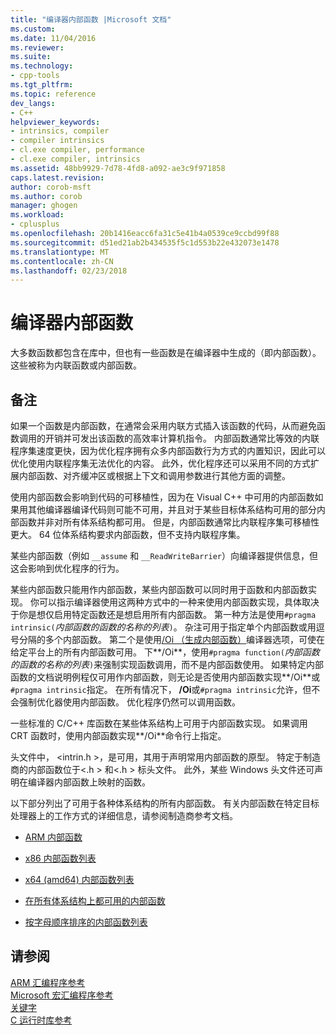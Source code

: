 ```yaml
---
title: "编译器内部函数 |Microsoft 文档"
ms.custom: 
ms.date: 11/04/2016
ms.reviewer: 
ms.suite: 
ms.technology:
- cpp-tools
ms.tgt_pltfrm: 
ms.topic: reference
dev_langs:
- C++
helpviewer_keywords:
- intrinsics, compiler
- compiler intrinsics
- cl.exe compiler, performance
- cl.exe compiler, intrinsics
ms.assetid: 48bb9929-7d78-4fd8-a092-ae3c9f971858
caps.latest.revision: 
author: corob-msft
ms.author: corob
manager: ghogen
ms.workload:
- cplusplus
ms.openlocfilehash: 20b1416eacc6fa31c5e41b4a0539ce9ccbd99f88
ms.sourcegitcommit: d51ed21ab2b434535f5c1d553b22e432073e1478
ms.translationtype: MT
ms.contentlocale: zh-CN
ms.lasthandoff: 02/23/2018
---
```

# <a name="compiler-intrinsics"></a>编译器内部函数
大多数函数都包含在库中，但也有一些函数是在编译器中生成的（即内部函数）。 这些被称为内联函数或内部函数。  
  
## <a name="remarks"></a>备注  
 如果一个函数是内部函数，在通常会采用内联方式插入该函数的代码，从而避免函数调用的开销并可发出该函数的高效率计算机指令。 内部函数通常比等效的内联程序集速度更快，因为优化程序拥有众多内部函数行为方式的内置知识，因此可以优化使用内联程序集无法优化的内容。 此外，优化程序还可以采用不同的方式扩展内部函数、对齐缓冲区或根据上下文和调用参数进行其他方面的调整。  
  
 使用内部函数会影响到代码的可移植性，因为在 Visual C++ 中可用的内部函数如果用其他编译器编译代码则可能不可用，并且对于某些目标体系结构可用的部分内部函数并非对所有体系结构都可用。 但是，内部函数通常比内联程序集可移植性更大。 64 位体系结构要求内部函数，但不支持内联程序集。  
  
 某些内部函数（例如 `__assume` 和 `__ReadWriteBarrier`）向编译器提供信息，但这会影响到优化程序的行为。  
  
 某些内部函数只能用作内部函数，某些内部函数可以同时用于函数和内部函数实现。 你可以指示编译器使用这两种方式中的一种来使用内部函数实现，具体取决于你是想仅启用特定函数还是想启用所有内部函数。 第一种方法是使用`#pragma intrinsic(`*内部函数的函数的名称的列表*`)`。 杂注可用于指定单个内部函数或用逗号分隔的多个内部函数。 第二个是使用[/Oi （生成内部函数）](../build/reference/oi-generate-intrinsic-functions.md)编译器选项，可使在给定平台上的所有内部函数可用。 下**/Oi**，使用`#pragma function(`*内部函数的函数的名称的列表*`)`来强制实现函数调用，而不是内部函数使用。 如果特定内部函数的文档说明例程仅可用作内部函数，则无论是否使用内部函数实现**/Oi**或`#pragma intrinsic`指定。 在所有情况下， **/Oi**或`#pragma intrinsic`允许，但不会强制优化器使用内部函数。 优化程序仍然可以调用函数。  
  
 一些标准的 C/C++ 库函数在某些体系结构上可用于内部函数实现。 如果调用 CRT 函数时，使用内部函数实现**/Oi**命令行上指定。  
  
 头文件中， \<intrin.h >，是可用，其用于声明常用内部函数的原型。 特定于制造商的内部函数位于\<.h > 和\<.h > 标头文件。 此外，某些 Windows 头文件还可声明在编译器内部函数上映射的函数。  
  
 以下部分列出了可用于各种体系结构的所有内部函数。 有关内部函数在特定目标处理器上的工作方式的详细信息，请参阅制造商参考文档。  
  
-   [ARM 内部函数](../intrinsics/arm-intrinsics.md)  
  
-   [x86 内部函数列表](../intrinsics/x86-intrinsics-list.md)  
  
-   [x64 (amd64) 内部函数列表](../intrinsics/x64-amd64-intrinsics-list.md)  
  
-   [在所有体系结构上都可用的内部函数](../intrinsics/intrinsics-available-on-all-architectures.md)  
  
-   [按字母顺序排序的内部函数列表](../intrinsics/alphabetical-listing-of-intrinsic-functions.md)  
  
## <a name="see-also"></a>请参阅  
 [ARM 汇编程序参考](../assembler/arm/arm-assembler-reference.md)   
 [Microsoft 宏汇编程序参考](../assembler/masm/microsoft-macro-assembler-reference.md)   
 [关键字](../cpp/keywords-cpp.md)   
 [C 运行时库参考](../c-runtime-library/c-run-time-library-reference.md)
